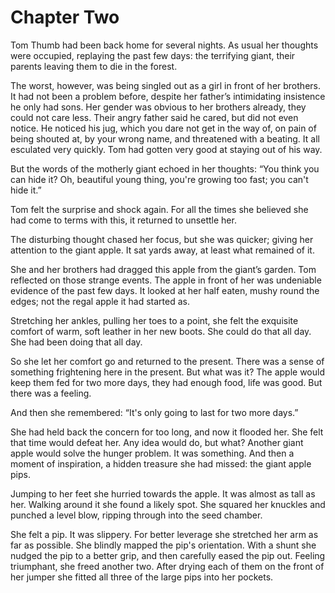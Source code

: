 # Chapter Two

Tom Thumb had been back home for several nights. As usual her thoughts were occupied, replaying the past few days: the terrifying giant, their parents leaving them to die in the forest.

The worst, however, was being singled out as a girl in front of her brothers. It had not been a problem before, despite her father’s intimidating insistence he only had sons. Her gender was obvious to her brothers already, they could not care less. Their angry father said he cared, but did not even notice. He noticed his jug, which you dare not get in the way of, on pain of being shouted at, by your wrong name, and threatened with a beating. It all esculated very quickly. Tom had gotten very good at staying out of his way.

But the words of the motherly giant echoed in her thoughts: “You think you can hide it? Oh, beautiful young thing, you're growing too fast; you can't hide it.”

Tom felt the surprise and shock again. For all the times she believed she had come to terms with this, it returned to unsettle her.

The disturbing thought chased her focus, but she was quicker; giving her attention to the giant apple. It sat yards away, at least what remained of it. 

She and her brothers had dragged this apple from the giant’s garden. Tom reflected on those strange events. The apple in front of her was undeniable evidence of the past few days. It looked at her half eaten, mushy round the edges; not the regal apple it had started as.

Stretching her ankles, pulling her toes to a point, she felt the exquisite comfort of warm, soft leather in her new boots. She could do that all day. She had been doing that all day.

So she let her comfort go and returned to the present. There was a sense of something frightening here in the present. But what was it? The apple would keep them fed for two more days, they had enough food, life was good. But there was a feeling. 

And then she remembered: “It's only going to last for two more days.”

She had held back the concern for too long, and now it flooded her. She felt that time would defeat her. Any idea would do, but what? Another giant apple would solve the hunger problem. It was something. And then a moment of inspiration, a hidden treasure she had missed: the giant apple pips.

Jumping to her feet she hurried towards the apple. It was almost as tall as her. Walking around it she found a likely spot. She squared her knuckles and punched a level blow, ripping through into the seed chamber.

She felt a pip. It was slippery. For better leverage she stretched her arm as far as possible. She blindly mapped the pip's orientation. With a shunt she nudged the pip to a better grip, and then carefully eased the pip out. Feeling triumphant, she freed another two. After drying each of them on the front of her jumper she fitted all three of the large pips into her pockets.
